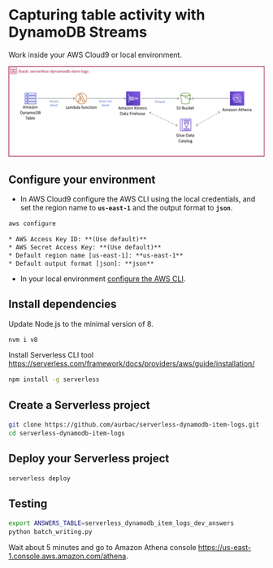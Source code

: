 # Capturing table activity with DynamoDB Streams

Work inside your AWS Cloud9 or local environment.

![serverless-dynamodb-item-logs](images/serverless-dynamodb-item-logs.png)

## Configure your environment

* In AWS Cloud9 configure the AWS CLI using the local credentials, and set the region name to **`us-east-1`** and the output format to **`json`**. 

``` bash
aws configure
```
    * AWS Access Key ID: **(Use default)**
    * AWS Secret Access Key: **(Use default)**
    * Default region name [us-east-1]: **us-east-1**
    * Default output format [json]: **json**

* In your local environment [configure the AWS CLI](https://docs.aws.amazon.com/cli/latest/userguide/cli-chap-configure.html#cli-quick-configuration).

## Install dependencies

Update Node.js to the minimal version of 8.

``` bash
nvm i v8
```

Install Serverless CLI tool https://serverless.com/framework/docs/providers/aws/guide/installation/

``` bash
npm install -g serverless
```

## Create a Serverless project

``` bash
git clone https://github.com/aurbac/serverless-dynamodb-item-logs.git
cd serverless-dynamodb-item-logs
```

## Deploy your Serverless project

``` bash
serverless deploy
```

## Testing

``` bash
export ANSWERS_TABLE=serverless_dynamodb_item_logs_dev_answers
python batch_writing.py
```

Wait about 5 minutes and go to Amazon Athena console https://us-east-1.console.aws.amazon.com/athena.